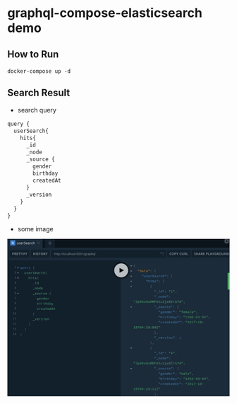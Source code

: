 # graphql-compose-elasticsearch demo

## How to Run

```code
docker-compose up -d
```

## Search Result

* search query

```code
query {
  userSearch{
    hits{
      _id
      _node
      _source {
        gender
        birthday
        createdAt
      }
      _version
    }
  }
}
```

* some image

![image](./images/WX20181011-190509@2x.png)